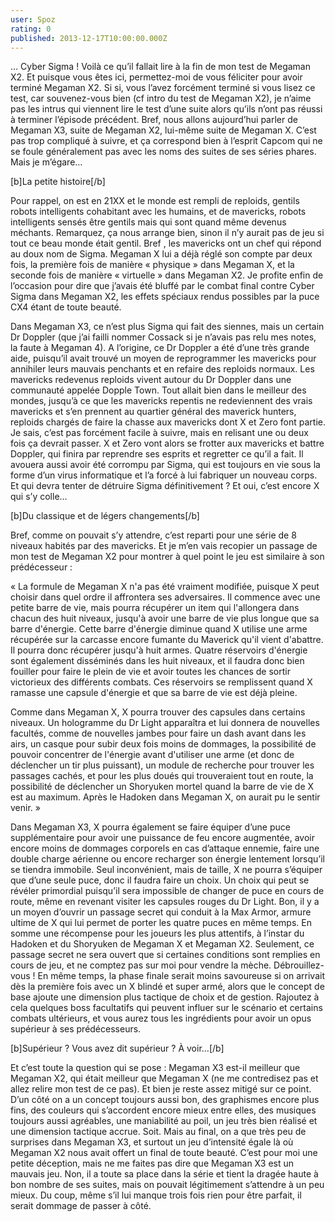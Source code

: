 ```yaml
---
user: Spoz
rating: 0
published: 2013-12-17T10:00:00.000Z
---
```

… Cyber Sigma ! Voilà ce qu’il fallait lire à la fin de mon test de Megaman X2. Et puisque vous êtes ici, permettez-moi de vous féliciter pour avoir terminé Megaman X2. Si si, vous l’avez forcément terminé si vous lisez ce test, car souvenez-vous bien (cf intro du test de Megaman X2), je n’aime pas les intrus qui viennent lire le test d’une suite alors qu’ils n’ont pas réussi à terminer l’épisode précédent. Bref, nous allons aujourd’hui parler de Megaman X3, suite de Megaman X2, lui-même suite de Megaman X. C’est pas trop compliqué à suivre, et ça correspond bien à l’esprit Capcom qui ne se foule généralement pas avec les noms des suites de ses séries phares. Mais je m’égare…

[b]La petite histoire[/b]

Pour rappel, on est en 21XX et le monde est rempli de reploids, gentils robots intelligents cohabitant avec les humains, et de mavericks, robots intelligents sensés être gentils mais qui sont quand même devenus méchants. Remarquez, ça nous arrange bien, sinon il n’y aurait pas de jeu si tout ce beau monde était gentil. Bref , les mavericks ont un chef qui répond au doux nom de Sigma. Megaman X lui a déjà réglé son compte par deux fois, la première fois de manière « physique » dans Megaman X, et la seconde fois de manière « virtuelle » dans Megaman X2. Je profite enfin de l’occasion pour dire que j’avais été bluffé par le combat final contre Cyber Sigma dans Megaman X2, les effets spéciaux rendus possibles par la puce CX4 étant de toute beauté.  

Dans Megaman X3, ce n’est plus Sigma qui fait des siennes, mais un certain Dr Doppler (que j’ai failli nommer Cossack si je n’avais pas relu mes notes, la faute à Megaman 4). A l’origine, ce Dr Doppler a été d’une très grande aide, puisqu’il avait trouvé un moyen de reprogrammer les mavericks pour annihiler leurs mauvais penchants et en refaire des reploids normaux. Les mavericks redevenus reploids vivent autour du Dr Doppler dans une communauté appelée Dopple Town. Tout allait bien dans le meilleur des mondes, jusqu’à ce que les mavericks repentis ne redeviennent des vrais mavericks et s’en prennent au quartier général des maverick hunters, reploids chargés de faire la chasse aux mavericks dont X et Zero font partie. Je sais, c’est pas forcément facile à suivre, mais en relisant une ou deux fois ça devrait passer. X et Zero vont alors se frotter aux mavericks et battre Doppler, qui finira par reprendre ses esprits et regretter ce qu’il a fait. Il avouera aussi avoir été corrompu par Sigma, qui est toujours en vie sous la forme d’un virus informatique et l’a forcé à lui fabriquer un nouveau corps. Et qui devra tenter de détruire Sigma définitivement ? Et oui, c’est encore X qui s’y colle…

[b]Du classique et de légers changements[/b]

Bref, comme on pouvait s’y attendre, c’est reparti pour une série de 8 niveaux habités par des mavericks. Et je m’en vais recopier un passage de mon test de Megaman X2 pour montrer à quel point le jeu est similaire à son prédécesseur :

« La formule de Megaman X n'a pas été vraiment modifiée, puisque X peut choisir dans quel ordre il affrontera ses adversaires. Il commence avec une petite barre de vie, mais pourra récupérer un item qui l'allongera dans chacun des huit niveaux, jusqu'à avoir une barre de vie plus longue que sa barre d'énergie. Cette barre d'énergie diminue quand X utilise une arme récupérée sur la carcasse encore fumante du Maverick qu'il vient d'abattre. Il pourra donc récupérer jusqu'à huit armes. Quatre réservoirs d'énergie sont également disséminés dans les huit niveaux, et il faudra donc bien fouiller pour faire le plein de vie et avoir toutes les chances de sortir victorieux des différents combats. Ces réservoirs se remplissent quand X ramasse une capsule d'énergie et que sa barre de vie est déjà pleine.

Comme dans Megaman X, X pourra trouver des capsules dans certains niveaux. Un hologramme du Dr Light apparaîtra et lui donnera de nouvelles facultés, comme de nouvelles jambes pour faire un dash avant dans les airs, un casque pour subir deux fois moins de dommages, la possibilité de pouvoir concentrer de l'énergie avant d'utiliser une arme (et donc de déclencher un tir plus puissant), un module de recherche pour trouver les passages cachés, et pour les plus doués qui trouveraient tout en route, la possibilité de déclencher un Shoryuken mortel quand la barre de vie de X est au maximum. Après le Hadoken dans Megaman X, on aurait pu le sentir venir. »

Dans Megaman X3, X pourra également se faire équiper d’une puce supplémentaire pour avoir une puissance de feu encore augmentée, avoir encore moins de dommages corporels en cas d’attaque ennemie, faire une double charge aérienne ou encore recharger son énergie lentement lorsqu’il se tiendra immobile. Seul inconvénient, mais de taille, X ne pourra s’équiper que d’une seule puce, donc il faudra faire un choix. Un choix qui peut se révéler primordial puisqu’il sera impossible de changer de puce en cours de route, même en revenant visiter les capsules rouges du Dr Light. Bon, il y a un moyen d’ouvrir un passage secret qui conduit à la Max Armor, armure ultime de X qui lui permet de porter les quatre puces en même temps. En somme une récompense pour les joueurs les plus attentifs, à l’instar du Hadoken et du Shoryuken de Megaman X et Megaman X2. Seulement, ce passage secret ne sera ouvert que si certaines conditions sont remplies en cours de jeu, et ne comptez pas sur moi pour vendre la mèche. Débrouillez-vous ! En même temps, la phase finale serait moins savoureuse si on arrivait dès la première fois avec un X blindé et super armé, alors que le concept de base ajoute une dimension plus tactique de choix et de gestion. Rajoutez à cela quelques boss facultatifs qui peuvent influer sur le scénario et certains combats ultérieurs, et vous aurez tous les ingrédients pour avoir un opus supérieur à ses prédécesseurs.

[b]Supérieur ? Vous avez dit supérieur ? À voir…[/b]

Et c’est toute la question qui se pose : Megaman X3 est-il meilleur que Megaman X2, qui était meilleur que Megaman X (ne me contredisez pas et allez relire mon test de ce pas). Et bien je reste assez mitigé sur ce point. D’un côté on a un concept toujours aussi bon, des graphismes encore plus fins, des couleurs qui s’accordent encore mieux entre elles, des musiques toujours aussi agréables, une maniabilité au poil, un jeu très bien réalisé et une dimension tactique accrue. Soit. Mais au final, on a que très peu de surprises dans Megaman X3, et surtout un jeu d’intensité égale là où Megaman X2 nous avait offert un final de toute beauté. C’est pour moi une petite déception, mais ne me faites pas dire que Megaman X3 est un mauvais jeu. Non, il a toute sa place dans la série et tient la dragée haute à bon nombre de ses suites, mais on pouvait légitimement s’attendre à un peu mieux. Du coup, même s’il lui manque trois fois rien pour être parfait, il serait dommage de passer à côté.
